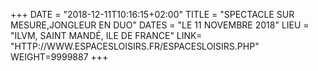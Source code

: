 +++
DATE = "2018-12-11T10:16:15+02:00"
TITLE = "SPECTACLE SUR MESURE,JONGLEUR EN DUO"
DATES = "LE 11 NOVEMBRE 2018"
LIEU = "ILVM, SAINT MANDÉ, ILE DE FRANCE"
LINK= "HTTP://WWW.ESPACESLOISIRS.FR/ESPACESLOISIRS.PHP"
WEIGHT=9999887
+++